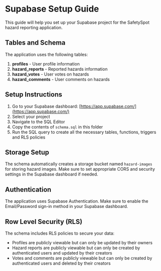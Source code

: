 
# Supabase Setup Guide

This guide will help you set up your Supabase project for the SafetySpot hazard reporting application.

## Tables and Schema

The application uses the following tables:

1. **profiles** - User profile information
2. **hazard_reports** - Reported hazards information
3. **hazard_votes** - User votes on hazards
4. **hazard_comments** - User comments on hazards

## Setup Instructions

1. Go to your Supabase dashboard: [https://app.supabase.com/](https://app.supabase.com/)
2. Select your project
3. Navigate to the SQL Editor
4. Copy the contents of `schema.sql` in this folder
5. Run the SQL query to create all the necessary tables, functions, triggers and RLS policies

## Storage Setup

The schema automatically creates a storage bucket named `hazard-images` for storing hazard images. Make sure to set appropriate CORS and security settings in the Supabase dashboard if needed.

## Authentication

The application uses Supabase Authentication. Make sure to enable the Email/Password sign-in method in your Supabase dashboard.

## Row Level Security (RLS)

The schema includes RLS policies to secure your data:

- Profiles are publicly viewable but can only be updated by their owners
- Hazard reports are publicly viewable but can only be created by authenticated users and updated by their creators
- Votes and comments are publicly viewable but can only be created by authenticated users and deleted by their creators
